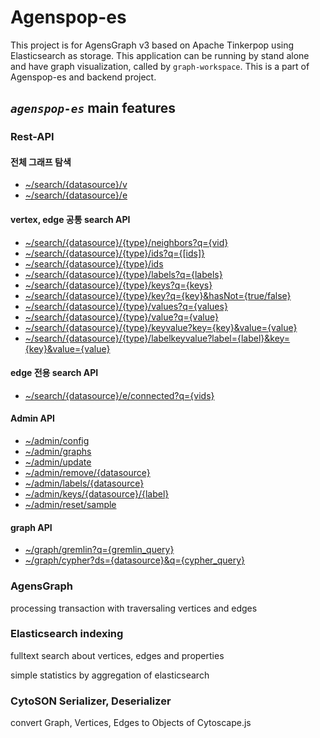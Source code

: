 # Agenspop-es

This project is for AgensGraph v3 based on Apache Tinkerpop using Elasticsearch as storage.
This application can be running by stand alone and have graph visualization, called by `graph-workspace`.
This is a part of Agenspop-es and backend project.
 
## _`agenspop-es`_ main features

### Rest-API

#### 전체 그래프 탐색

* [<GET> ~/search/{datasource}/v](http://localhost:8080/api/search/modern/v)
* [<GET> ~/search/{datasource}/e](http://localhost:8080/api/search/modern/e)

#### vertex, edge 공통 search API

* [<GET> ~/search/{datasource}/{type}/neighbors?q={vid}](http://localhost:8080/api/search/modern/v/neighbors?q=modern_4)
* [<GET> ~/search/{datasource}/{type}/ids?q={[ids]}](http://localhost:8080/api/search/modern/v/neighbors?q=modern_4)
* [<POST> ~/search/{datasource}/{type}/ids](about:blank)
* [<GET> ~/search/{datasource}/{type}/labels?q={labels}](http://localhost:8080/api/search/modern/v/labels?q=person,software)
* [<GET> ~/search/{datasource}/{type}/keys?q={keys}](http://localhost:8080/api/search/modern/v/keys?q=country,age)
* [<GET> ~/search/{datasource}/{type}/key?q={key}&hasNot={true/false}](http://localhost:8080/api/search/modern/v/key?q=lang&hasNot=true)
* [<GET> ~/search/{datasource}/{type}/values?q={values}](http://localhost:8080/api/search/modern/v/values?q=USA,marko)
* [<GET> ~/search/{datasource}/{type}/value?q={value}](http://localhost:8080/api/search/modern/v/value?q=jav)
* [<GET> ~/search/{datasource}/{type}/keyvalue?key={key}&value={value}](http://localhost:8080/api/search/modern/v/keyvalue?key=country&value=USA)
* [<GET> ~/search/{datasource}/{type}/labelkeyvalue?label={label}&key={key}&value={value}](http://localhost:8080/api/search/modern/v/labelkeyvalue?label=software&key=lang&value=java)

#### edge 전용 search API

* [<GET> ~/search/{datasource}/e/connected?q={vids}](http://localhost:8080/api/search/modern/e/connected?q=modern_1,modern_3,modern_6)

#### Admin API

* [<GET> ~/admin/config](http://localhost:8080/api/admin/config)
* [<GET> ~/admin/graphs](http://localhost:8080/api/admin/graphs)
* [<GET> ~/admin/update](http://localhost:8080/api/admin/update)
* [<GET> ~/admin/remove/{datasource}](http://localhost:8080/api/admin/remove/modern)
* [<GET> ~/admin/labels/{datasource}](http://localhost:8080/api/admin/labels/modern)
* [<GET> ~/admin/keys/{datasource}/{label}](http://localhost:8080/api/admin/keys/modern/person)
* [<GET> ~/admin/reset/sample](http://localhost:8080/api/admin/reset/sample)

#### graph API

* [<GET> ~/graph/gremlin?q={gremlin_query}](http://localhost:8080/api/graph/gremlin?q=modern_g.V().has(%27age%27,gt(30)))
* [<GET> ~/graph/cypher?ds={datasource}&q={cypher_query}](http://localhost:8080/api/graph/cypher?ds=modern&q=match%20(a:person%20%7Bcountry:%20%27USA%27%7D)%20return%20a,%20id(a)%20limit%2010)


### AgensGraph

processing transaction with traversaling vertices and edges

### Elasticsearch indexing

fulltext search about vertices, edges and properties

simple statistics by aggregation of elasticsearch
 
### CytoSON Serializer, Deserializer

convert Graph, Vertices, Edges to Objects of Cytoscape.js  
